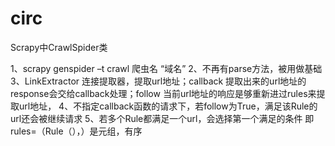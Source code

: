# circ
Scrapy中CrawlSpider类


1、scrapy genspider –t crawl 爬虫名 “域名”
2、不再有parse方法，被用做基础
3、LinkExtractor 连接提取器，提取url地址；callback 提取出来的url地址的response会交给callback处理；follow 当前url地址的响应是够重新进过rules来提取url地址，
4、不指定callback函数的请求下，若follow为True，满足该Rule的url还会被继续请求
5、若多个Rule都满足一个url，会选择第一个满足的条件 即rules=（Rule（），）是元组，有序
